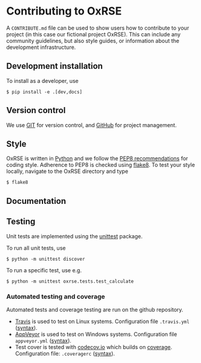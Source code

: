 # Contributing to OxRSE

A `CONTRIBUTE.md` file can be used to show users how to contribute to your project (in this case our fictional project OxRSE).
This can include any community guidelines, but also style guides, or information about the development infrastructure.

## Development installation

To install as a developer, use

```
$ pip install -e .[dev,docs]
```

## Version control

We use [GIT](https://en.wikipedia.org/wiki/Git) for version control, and [GitHub](https://en.wikipedia.org/wiki/GitHub) for project management.


## Style

OxRSE is written in [Python](https://en.wikipedia.org/wiki/Python_(programming_language)) and we follow the [PEP8 recommendations](https://www.python.org/dev/peps/pep-0008/) for coding style.
Adherence to PEP8 is checked using [flake8](http://flake8.pycqa.org/en/latest/).
To test your style locally, navigate to the OxRSE directory and type
```
$ flake8
```

## Documentation

## Testing

Unit tests are implemented using the [unittest](https://docs.python.org/3.3/library/unittest.html) package.

To run all unit tests, use
```
$ python -m unittest discover
```

To run a specific test, use e.g.
```
$ python -m unittest oxrse.tests.test_calculate
```

### Automated testing and coverage

Automated tests and coverage testing are run on the github repository.

- [Travis](https://travis-ci.org) is used to test on Linux systems. Configuration file `.travis.yml` ([syntax](https://docs.travis-ci.com/)).
- [AppVeyor](http://appveyor.com/) is used to test on Windows systems. Configuration file `appveyor.yml` ([syntax](https://www.appveyor.com/docs/build-configuration/#configuring-build)).
- Test cover is tested with [codecov.io](https://docs.codecov.io/docs) which builds on [coverage](https://coverage.readthedocs.io/). Configuration file: `.coveragerc` ([syntax](https://coverage.readthedocs.io/en/latest/config.html)).

